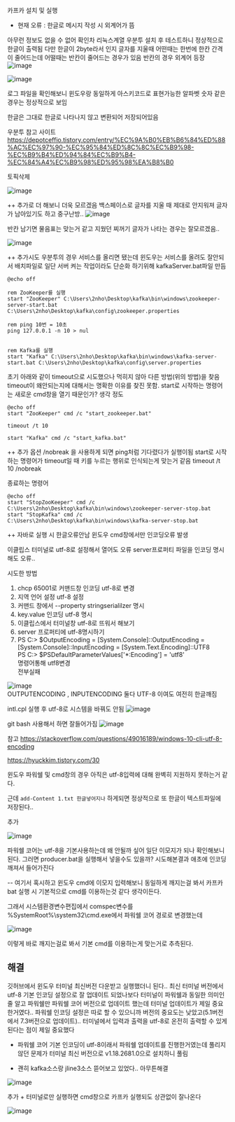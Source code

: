 카프카 설치 및 실행 

- 현재 오류 : 한글로 메시지 작성 시 외계어가 뜸



아무런 정보도 없을 수 없어 확인차 리눅스계열 우분투 설치 후 테스트하니 정상적으로 한글이 출력됨 다만 한글이 2byte라서 인지 글자를 지울때 어떤때는 한번에 한칸 간격이 줄어드는데 어떨때는 반칸이 줄어드는 경우가 있음 반칸의 경우 외계어 등장
![image](https://github.com/2nho/personal-study/assets/97571604/2782b6e0-920b-4074-a4ec-48500663460f)


![image](https://github.com/2nho/personal-study/assets/97571604/8062692e-a35e-46a8-87c4-f35ccbe3d2da)

로그 파일을 확인해보니 윈도우랑 동일하게 아스키코드로 표현가능한 알파벳 숫자 같은 경우는 정상적으로 보임 

한글은 그대로 한글로 나타나지 않고 변환되어 저장되어있음


우분투 참고 사이트 https://depotceffio.tistory.com/entry/%EC%9A%B0%EB%B6%84%ED%88%AC%EC%97%90-%EC%95%84%ED%8C%8C%EC%B9%98-%EC%B9%B4%ED%94%84%EC%B9%B4-%EC%84%A4%EC%B9%98%ED%95%98%EA%B8%B0


토픽삭제  

![image](https://github.com/2nho/personal-study/assets/97571604/d0dc0eec-99e1-4c5b-a108-af0e76555c5c)

++ 추가로 더 해보니 더욱 모르겠음 백스페이스로 글자를 지울 때 제대로 안지워져 글자가 남아있기도 하고 중구난방..
![image](https://github.com/2nho/personal-study/assets/97571604/5fd2e980-c002-4ad8-8302-14fcadbaf683)


반칸 남기면 물음표는 맞는거 같고 지웠던 찌꺼기 글자가 나타는 경우는 잘모르겠음..

![image](https://github.com/2nho/personal-study/assets/97571604/b9f140bd-a5db-4df3-a012-da89f3623945)


++ 추가시도
우분투의 경우 서비스를 올리면 됐는데 윈도우는 서비스를 올려도 잘안되서 배치파일로 일단 서버 켜는 작업이라도 단순화 하기위해 
kafkaServer.bat파일 만듬
```
@echo off

rem ZooKeeper를 실행
start "ZooKeeper" C:\Users\2nho\Desktop\kafka\bin\windows\zookeeper-server-start.bat C:\Users\2nho\Desktop\kafka\config\zookeeper.properties

rem ping 10번 = 10초  
ping 127.0.0.1 -n 10 > nul


rem Kafka를 실행
start "Kafka" C:\Users\2nho\Desktop\kafka\bin\windows\kafka-server-start.bat C:\Users\2nho\Desktop\kafka\config\server.properties
```

초기 아래와 같이 timeout으로 시도했으나 먹히지 않아 다른 방법(위의 방법)을 찾음 timeout이 왜안되는지에 대해서는 명확한 이유를 찾진 못함. start로 시작하는 명령어는 새로운 cmd창을 열기 때문인가? 생각 정도  
```
@echo off
start "ZooKeeper" cmd /c "start_zookeeper.bat"

timeout /t 10

start "Kafka" cmd /c "start_kafka.bat"
```
++ 추가 옵션 /nobreak 을 사용하게 되면 ping처럼 기다렸다가 실행이됨 start로 시작하는 명령어가 timeout일 때 키를 누르는 행위로 인식되는게 맞는거 같음
timeout /t 10 /nobreak

종료하는 명령어
```
@echo off
start "StopZooKeeper" cmd /c C:\Users\2nho\Desktop\kafka\bin\windows\zookeeper-server-stop.bat
start "StopKafka" cmd /c C:\Users\2nho\Desktop\kafka\bin\windows\kafka-server-stop.bat
```


++ 자바로 실행 시 한글오류안남 윈도우 cmd창에서만 인코딩오류 발생 

이클립스 터미널로 utf-8로 설정해서 열어도 오류 
server프로퍼티 파일을 인코딩 명시해도 오류..


시도한 방법
1. chcp 65001로 커맨드창 인코딩 utf-8로 변경
2. 지역 언어 설정 utf-8 설정
3. 커맨드 창에서 --property stringserialilzer 명시
4. key.value 인코딩 utf-8 명시
5. 이클립스에서 터미널창 utf-8로 뜨워서 해보기
6. server 프로퍼티에 utf-8명시하기
7. PS C:\> $OutputEncoding = [System.Console]::OutputEncoding = [System.Console]::InputEncoding = [System.Text.Encoding]::UTF8  
PS C:\> $PSDefaultParameterValues['*:Encoding'] = 'utf8'  
명령어통해 utf8변경  
전부실패


![image](https://github.com/2nho/personal-study/assets/97571604/919903f7-5941-4031-a43c-0c39cdfcb332)  
OUTPUTENCODING , INPUTENCODING 둘다 UTF-8 이여도 여전히 한글깨짐

intl.cpl 실행 후 utf-8로 시스템을 바꿔도 안됨
![image](https://github.com/2nho/personal-study/assets/97571604/3a4fc962-c1b9-4df1-94ea-8d91c126b2a3)

git bash 사용해서 하면 잘들어가짐
 ![image](https://github.com/2nho/personal-study/assets/97571604/8bee8b5d-e19a-46df-8cc8-5132c7fd5487)



참고
 https://stackoverflow.com/questions/49016189/windows-10-cli-utf-8-encoding
 
 https://hyuckkim.tistory.com/30


 윈도우 파워쉘 및 cmd창의 경우 아직은 utf-8입력에 대해 완벽히 지원하지 못하는거 같다.
 
 근데 `add-Content 1.txt 한글넣어지나` 하게되면  정상적으로 또 한글이 텍스트파일에 저장된다..



추가

![image](https://github.com/2nho/personal-study/assets/97571604/bf76986c-5a7f-4235-8207-c69ab15935f1)

파워쉘 코어는 utf-8을 기본사용하는데 왜 안될까 싶어 일단 이모지가 되나 확인해보니 된다. 
그러면 producer.bat을 실행해서 넣을수도 있을까?
시도해본결과 애초에 인코딩깨져서 들어가진다 

-- 여기서 혹시하고 윈도우 cmd에 이모지 입력해보니 동일하게 깨지는걸 봐서 카프카 bat 실행 시 기본적으로 cmd를 이용하는것 같다 생각이든다. 

그래서 시스템환경변수편집에서 comspec변수를 %SystemRoot%\system32\cmd.exe에서 파워쉘 코어 경로로 변경했는데 

![image](https://github.com/2nho/personal-study/assets/97571604/9871bd6c-3519-482f-8c73-1e697410ce0a)

이렇게 바로 깨지는걸로 봐서 기본 cmd를 이용하는게 맞는거로 추측된다.


## 해결

깃허브에서 윈도우 터미널 최신버전 다운받고 실행했더니 된다.. 최신 터미널 버전에서 utf-8 기본 인코딩 설정으로 잘 업데이트 되었나보다
터미널이 파워쉘과 동일한 의미인줄 알고 파워쉘만 파워쉘 코어 버전으로 업데이트 했는데 터미널 업데이트가 제일 중요한거였다.. 파워쉘 인코딩 설정은 따로 할 수 있으니까 버전의 중요도는 낮았고(5.1버전에서 7.3버전으로 업데이트).. 터미널에서 입력과 출력을 utf-8로 온전히 출력할 수 있게 된다는 점이 제일 중요했다

- 파워쉘 코어 기본 인코딩이 utf-8이래서 파워쉘 업데이트를 진행한거였는데 풀리지 않던 문제가 터미널 최신 버전으로 v1.18.2681.0으로 설치하니 풀림

- 괜히 kafka소스랑 jline3소스 뜯어보고 있었다.. 아무튼해결

![image](https://github.com/2nho/personal-study/assets/97571604/3d5c514b-85c4-418a-ae28-6a89e1f53ff9)

추가 + 
터미널로만 실행하면 cmd창으로 카프카 실행되도 상관없이 잘나온다

![image](https://github.com/2nho/personal-study/assets/97571604/fb23b8ad-9721-4f61-a2a5-76adba066f39)




